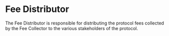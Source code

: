 # Fee Distributor

The Fee Distributor is responsible for distributing the protocol fees collected by the Fee Collector to the various
stakeholders of the protocol.
